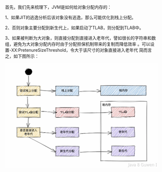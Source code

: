 首先，我们先来梳理下，JVM是如何给对象分配内存的： 

1、如果JIT的逃逸分析后该对象没有逃逸，那么可能优化到栈上分配。

2、否则对象主要分配到新生代上，如果启动了TLAB，则分配到TLAB中。 

3、如果被判断为大对象，则直接分配到直接进入老年代，譬如很长的字符串和数组，避免为大对象分配内存时由于分配担保机制带来的复制而降低效率 。可以设置-XX:PretenureSizeThreshold，令大于该尺寸的对象直接进入老年代 简而言之，如下图所示：

 ![image.png](assets/image.png)

 